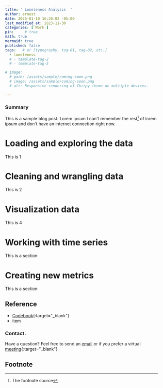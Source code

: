 ```yaml
---
title: ' Loneleness Analysis  '
author: ernest
date: 2025-01-10 16:20:02 -05:00
last_modified_at: 2023-11-30
categories: [ Work ]
pin:     # true
math: true
mermaid: true
published: false
tags:   # or [typography, tag-01, tag-02, etc.]
  - loneleness
  # - tamplate-tag-2
  # - template-tag-3

# image: 
  # path: /assets/sample/coming-soon.png
  # image: /assets/sample/coming-soon.png
  # alt: Responsive rendering of Chirpy theme on multiple devices.

---
```



<!-- 

All content provided is for informational purposes only and shown case studies examples for open source data resources. The articles, notes and case study on this website are my own the way on seen opportunities and problem-solving but don’t necessarily represent the positions, strategies, or opinions of my past or current employer or its subsidiaries. I make no representations as to the accuracy or completeness of any information found here or by following any links. I will not be liable for any errors or omissions in this information nor for the availability of this information. I will not be liable for any losses, injuries, or damages from the display or use of this information.


-->






### Summary


This is a sample blog post. Lorem ipsum I can't remember the rest[^1] of lorem ipsum and don't have an internet connection right now. 



# Loading and exploring the data

  This is 1

# Cleaning and wrangling data

  This is 2

# Visualization data
  
  This is 4


# Working with time series

  This is a section

# Creating new metrics

  This is a section






## Reference

  - [Codebook](/assets/docs/paper1.pdf){:target="_blank"}
  - item 














### Contact. 

Have a question? Feel free to send an [email](mailto:s.ernest@gmx.us) or if you prefer a virtual [meeting]( https://calendly.com/s-earnest/15min ){:target="_blank"}






## Footnote

[^1]: The footnote source


